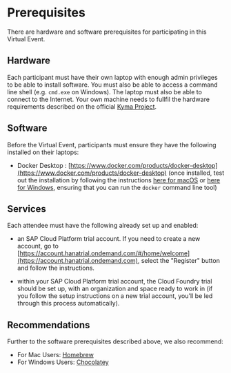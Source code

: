 # Prerequisites

There are hardware and software prerequisites for participating in this Virtual Event.

## Hardware

Each participant must have their own laptop with enough admin privileges to be able to install software. You must also be able to access a command line shell (e.g. `cmd.exe` on Windows). The laptop must also be able to connect to the Internet.
Your own machine needs to fullfil the hardware requirements described on the official [Kyma Project](https://kyma-project.io/docs/root/kyma#installation-install-kyma-locally).

## Software

Before the Virtual Event, participants must ensure they have the following installed on their laptops:

- Docker Desktop : [https://www.docker.com/products/docker-desktop](https://www.docker.com/products/docker-desktop) (once installed, test out the installation by following the instructions [here for macOS](https://docs.docker.com/docker-for-mac/) or [here for Windows](https://docs.docker.com/docker-for-windows/), ensuring that you can run the `docker` command line tool)

## Services

Each attendee must have the following already set up and enabled:

- an SAP Cloud Platform trial account. If you need to create a new account, go to [https://account.hanatrial.ondemand.com/#/home/welcome](https://account.hanatrial.ondemand.com), select the "Register" button and follow the instructions.

- within your SAP Cloud Platform trial account, the Cloud Foundry trial should be set up, with an organization and space ready to work in (if you follow the setup instructions on a new trial account, you'll be led through this process automatically).

## Recommendations

Further to the software prerequisites described above, we also recommend:

- For Mac Users: [Homebrew](https://brew.sh)
- For Windows Users: [Chocolatey](https://chocolatey.org)
